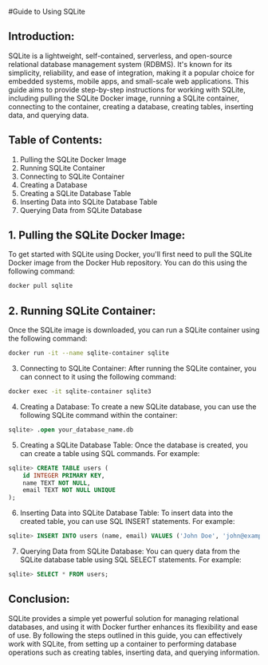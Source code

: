 #Guide to Using SQLite

## Introduction:
SQLite is a lightweight, self-contained, serverless, and open-source relational database management system (RDBMS). It's known for its simplicity, reliability, and ease of integration, making it a popular choice for embedded systems, mobile apps, and small-scale web applications. This guide aims to provide step-by-step instructions for working with SQLite, including pulling the SQLite Docker image, running a SQLite container, connecting to the container, creating a database, creating tables, inserting data, and querying data.

## Table of Contents:

1. Pulling the SQLite Docker Image
2. Running SQLite Container
3. Connecting to SQLite Container
4. Creating a Database
5. Creating a SQLite Database Table
6. Inserting Data into SQLite Database Table
7. Querying Data from SQLite Database

## 1. Pulling the SQLite Docker Image:
To get started with SQLite using Docker, you'll first need to pull the SQLite Docker image from the Docker Hub repository. You can do this using the following command:
```bash
docker pull sqlite
```

## 2. Running SQLite Container:
Once the SQLite image is downloaded, you can run a SQLite container using the following command:
```bash
docker run -it --name sqlite-container sqlite
```

3. Connecting to SQLite Container:
After running the SQLite container, you can connect to it using the following command:
```bash
docker exec -it sqlite-container sqlite3
```

4. Creating a Database:
To create a new SQLite database, you can use the following SQLite command within the container:
```sql
sqlite> .open your_database_name.db
```

5. Creating a SQLite Database Table:
Once the database is created, you can create a table using SQL commands. For example:
```sql
sqlite> CREATE TABLE users (
    id INTEGER PRIMARY KEY,
    name TEXT NOT NULL,
    email TEXT NOT NULL UNIQUE
);
```

6. Inserting Data into SQLite Database Table:
To insert data into the created table, you can use SQL INSERT statements. For example:
```sql
sqlite> INSERT INTO users (name, email) VALUES ('John Doe', 'john@example.com');
```

7. Querying Data from SQLite Database:
You can query data from the SQLite database table using SQL SELECT statements. For example:
```sql
sqlite> SELECT * FROM users;
```

## Conclusion:
SQLite provides a simple yet powerful solution for managing relational databases, and using it with Docker further enhances its flexibility and ease of use. By following the steps outlined in this guide, you can effectively work with SQLite, from setting up a container to performing database operations such as creating tables, inserting data, and querying information.















